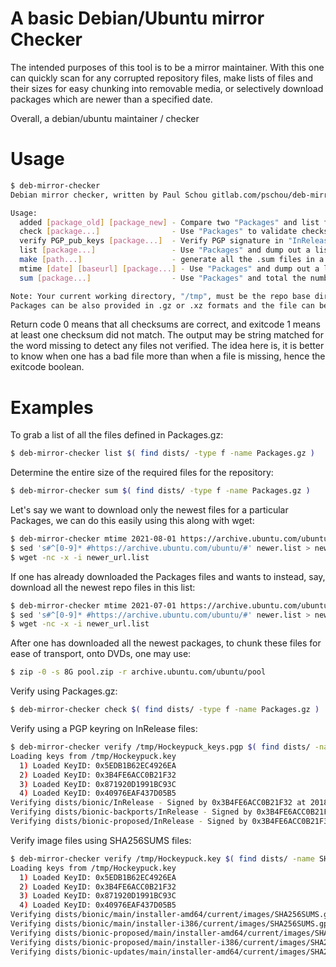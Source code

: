 # A basic Debian/Ubuntu mirror Checker

The intended purposes of this tool is to be a mirror maintainer.  With this one can quickly scan for any corrupted repository files, make lists of files and their sizes for easy chunking into removable media, or selectively download packages which are newer than a specified date.

Overall, a debian/ubuntu maintainer / checker

# Usage

```bash
$ deb-mirror-checker 
Debian mirror checker, written by Paul Schou gitlab.com/pschou/deb-mirror-checker (version: 0.1.DATECODE)

Usage:
  added [package_old] [package_new] - Compare two "Packages" and list files added with their size.
  check [package...]                - Use "Packages" to validate checksums of all the local repo files
  verify PGP_pub_keys [package...]  - Verify PGP signature in "InRelease" and validate checksums
  list [package...]                 - Use "Packages" and dump out a list of repo files and their size
  make [path...]                    - generate all the .sum files in a directory
  mtime [date] [baseurl] [package...] - Use "Packages" and dump out a list of remote files and their size modified after date.
  sum [package...]                  - Use "Packages" and total the number unique files and their size

Note: Your current working directory, "/tmp", must be the repo base directory.
Packages can be also provided in .gz or .xz formats and the file can be a local file or a URL endpoint.
```

Return code 0 means that all checksums are correct, and exitcode 1 means at least one checksum did not match.  The output may be string matched for the word missing to detect any files not verified.  The idea here is, it is better to know when one has a bad file more than when a file is missing, hence the exitcode boolean.

# Examples

To grab a list of all the files defined in Packages.gz:
```bash
$ deb-mirror-checker list $( find dists/ -type f -name Packages.gz )
```

Determine the entire size of the required files for the repository:
```bash
$ deb-mirror-checker sum $( find dists/ -type f -name Packages.gz )
```

Let's say we want to download only the newest files for a particular Packages, we can do this easily using this along with wget:
```bash
$ deb-mirror-checker mtime 2021-08-01 https://archive.ubuntu.com/ubuntu https://archive.ubuntu.com/ubuntu/dists/focal-updates/main/binary-amd64/Packages.xz > newer.list
$ sed 's#^[0-9]* #https://archive.ubuntu.com/ubuntu/#' newer.list > newer_url.list
$ wget -nc -x -i newer_url.list
```

If one has already downloaded the Packages files and wants to instead, say, download all the newest repo files in this list:
```bash
$ deb-mirror-checker mtime 2021-07-01 https://archive.ubuntu.com/ubuntu $( find archive.ubuntu.com/ubuntu/dists/ -name Packages.gz ) > newer.list
$ sed 's#^[0-9]* #https://archive.ubuntu.com/ubuntu/#' newer.list > newer_url.list
$ wget -nc -x -i newer_url.list
```

After one has downloaded all the newest packages, to chunk these files for ease of transport, onto DVDs, one may use:
```bash
$ zip -0 -s 8G pool.zip -r archive.ubuntu.com/ubuntu/pool
```

Verify using Packages.gz:
```bash
$ deb-mirror-checker check $( find dists/ -type f -name Packages.gz )
```

Verify using a PGP keyring on InRelease files:
```bash
$ deb-mirror-checker verify /tmp/Hockeypuck_keys.pgp $( find dists/ -name InRelease )
Loading keys from /tmp/Hockeypuck.key
  1) Loaded KeyID: 0x5EDB1B62EC4926EA
  2) Loaded KeyID: 0x3B4FE6ACC0B21F32
  3) Loaded KeyID: 0x871920D1991BC93C
  4) Loaded KeyID: 0x40976EAF437D05B5
Verifying dists/bionic/InRelease - Signed by 0x3B4FE6ACC0B21F32 at 2018-04-26 19:38:40 -0400 EDT
Verifying dists/bionic-backports/InRelease - Signed by 0x3B4FE6ACC0B21F32 at 2021-08-25 08:17:30 -0400 EDT
Verifying dists/bionic-proposed/InRelease - Signed by 0x3B4FE6ACC0B21F32 at 2021-08-25 08:17:28 -0400 EDT
```

Verify image files using SHA256SUMS files:
```bash
$ deb-mirror-checker verify /tmp/Hockeypuck.key $( find dists/ -name SHA256SUMS.gpg )
Loading keys from /tmp/Hockeypuck.key
  1) Loaded KeyID: 0x5EDB1B62EC4926EA
  2) Loaded KeyID: 0x3B4FE6ACC0B21F32
  3) Loaded KeyID: 0x871920D1991BC93C
  4) Loaded KeyID: 0x40976EAF437D05B5
Verifying dists/bionic/main/installer-amd64/current/images/SHA256SUMS.gpg has been signed by 0x3B4FE6ACC0B21F32 at 2018-04-25 17:23:28 -0400 EDT...
Verifying dists/bionic/main/installer-i386/current/images/SHA256SUMS.gpg has been signed by 0x3B4FE6ACC0B21F32 at 2018-04-25 17:23:19 -0400 EDT...
Verifying dists/bionic-proposed/main/installer-amd64/current/images/SHA256SUMS.gpg has been signed by 0x3B4FE6ACC0B21F32 at 2020-08-03 04:58:27 -0400 EDT...
Verifying dists/bionic-proposed/main/installer-i386/current/images/SHA256SUMS.gpg has been signed by 0x3B4FE6ACC0B21F32 at 2020-08-03 05:13:51 -0400 EDT...
Verifying dists/bionic-updates/main/installer-amd64/current/images/SHA256SUMS.gpg has been signed by 0x3B4FE6ACC0B21F32 at 2020-08-05 08:43:56 -0400 EDT...
```
